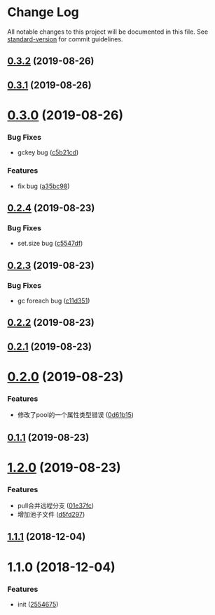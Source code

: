 # Change Log

All notable changes to this project will be documented in this file. See [standard-version](https://github.com/conventional-changelog/standard-version) for commit guidelines.

<a name="0.3.2"></a>
## [0.3.2](https://github.com/adv30/web-memory-cache/compare/v0.3.1...v0.3.2) (2019-08-26)



<a name="0.3.1"></a>
## [0.3.1](https://github.com/adv30/web-memory-cache/compare/v0.3.0...v0.3.1) (2019-08-26)



<a name="0.3.0"></a>
# [0.3.0](https://github.com/adv30/web-memory-cache/compare/v0.2.4...v0.3.0) (2019-08-26)


### Bug Fixes

* gckey bug ([c5b21cd](https://github.com/adv30/web-memory-cache/commit/c5b21cd))


### Features

* fix bug ([a35bc98](https://github.com/adv30/web-memory-cache/commit/a35bc98))



<a name="0.2.4"></a>
## [0.2.4](https://github.com/adv30/web-memory-cache/compare/v0.2.3...v0.2.4) (2019-08-23)


### Bug Fixes

* set.size bug ([c5547df](https://github.com/adv30/web-memory-cache/commit/c5547df))



<a name="0.2.3"></a>
## [0.2.3](https://github.com/adv30/web-memory-cache/compare/v0.2.2...v0.2.3) (2019-08-23)


### Bug Fixes

* gc foreach bug ([c11d351](https://github.com/adv30/web-memory-cache/commit/c11d351))



<a name="0.2.2"></a>
## [0.2.2](https://github.com/adv30/web-memory-cache/compare/v0.2.1...v0.2.2) (2019-08-23)



<a name="0.2.1"></a>
## [0.2.1](https://github.com/adv30/web-memory-cache/compare/v0.2.0...v0.2.1) (2019-08-23)



<a name="0.2.0"></a>
# [0.2.0](https://github.com/adv30/web-memory-cache/compare/v0.1.1...v0.2.0) (2019-08-23)


### Features

* 修改了pool的一个属性类型错误 ([0d61b15](https://github.com/adv30/web-memory-cache/commit/0d61b15))



<a name="0.1.1"></a>
## [0.1.1](https://github.com/adv30/web-memory-cache/compare/v1.2.0...v0.1.1) (2019-08-23)



<a name="1.2.0"></a>
# [1.2.0](https://github.com/adv30/web-memory-cache/compare/v1.1.1...v1.2.0) (2019-08-23)


### Features

* pull合并远程分支 ([01e37fc](https://github.com/adv30/web-memory-cache/commit/01e37fc))
* 增加池子文件 ([d5fd297](https://github.com/adv30/web-memory-cache/commit/d5fd297))



<a name="1.1.1"></a>
## [1.1.1](https://github.com/xiaomingplus/npm-typescript-boilerplate/compare/v1.1.0...v1.1.1) (2018-12-04)



<a name="1.1.0"></a>
# 1.1.0 (2018-12-04)


### Features

* init ([2554675](https://github.com/xiaomingplus/npm-typescript-boilerplate/commit/2554675))
